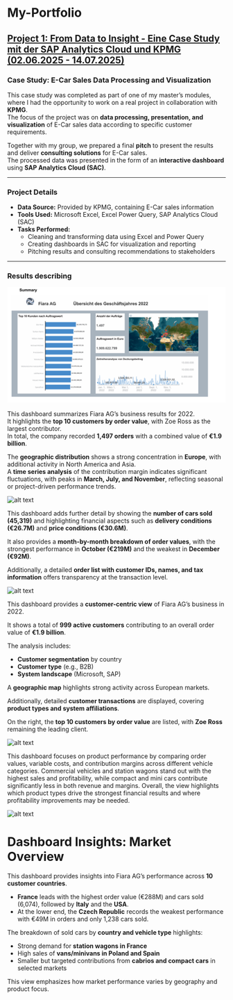 # My-Portfolio

## [Project 1: From Data to Insight - Eine Case Study mit der SAP Analytics Cloud und KPMG (02.06.2025 - 14.07.2025)](https://github.com/DucTung269/KPMG-Casestudy)

### Case Study: E-Car Sales Data Processing and Visualization

This case study was completed as part of one of my master’s modules, where I had the opportunity to work on a real project in collaboration with **KPMG**.  
The focus of the project was on **data processing, presentation, and visualization** of E-Car sales data according to specific customer requirements.  

Together with my group, we prepared a final **pitch** to present the results and deliver **consulting solutions** for E-Car sales.  
The processed data was presented in the form of an **interactive dashboard** using **SAP Analytics Cloud (SAC)**.  

---

### Project Details

- **Data Source:** Provided by KPMG, containing E-Car sales information  
- **Tools Used:** Microsoft Excel, Excel Power Query, SAP Analytics Cloud (SAC)  
- **Tasks Performed:**  
  - Cleaning and transforming data using Excel and Power Query  
  - Creating dashboards in SAC for visualization and reporting  
  - Pitching results and consulting recommendations to stakeholders

---
 
### Results describing

![alt text](https://github.com/DucTung269/My-Portfolio/blob/5814e5d45b1d2741613d10e63bb8b7e83d0b0d9c/Images/KPMG%20Summery%201.png)

This dashboard summarizes Fiara AG’s business results for 2022.  
It highlights the **top 10 customers by order value**, with Zoe Ross as the largest contributor.  
In total, the company recorded **1,497 orders** with a combined value of **€1.9 billion**.  

The **geographic distribution** shows a strong concentration in **Europe**, with additional activity in North America and Asia.  
A **time series analysis** of the contribution margin indicates significant fluctuations, with peaks in **March, July, and November**, reflecting seasonal or project-driven performance trends.  

![alt text](https://github.com/DucTung269/My-Portfolio/blob/0cb049937d3da40f89152d67cfb19bc9dda3a5b2/Images/KPMG%20Auftragswert%C3%BCbersicht%202.png)

This dashboard adds further detail by showing the **number of cars sold (45,319)** and highlighting financial aspects such as **delivery conditions (€26.7M)** and **price conditions (€30.6M)**.  

It also provides a **month-by-month breakdown of order values**, with the strongest performance in **October (€219M)** and the weakest in **December (€92M)**.  

Additionally, a detailed **order list with customer IDs, names, and tax information** offers transparency at the transaction level.  

![alt text](https://github.com/DucTung269/My-Portfolio/blob/abe85effbbd04bb7abf6e7281ee0cc2ca7e5d9fa/Images/KPMG%20Kunden%C3%BCbersicht%203%20.png)

This dashboard provides a **customer-centric view** of Fiara AG’s business in 2022.  

It shows a total of **999 active customers** contributing to an overall order value of **€1.9 billion**.  

The analysis includes:  
- **Customer segmentation** by country  
- **Customer type** (e.g., B2B)  
- **System landscape** (Microsoft, SAP)  

A **geographic map** highlights strong activity across European markets.  

Additionally, detailed **customer transactions** are displayed, covering **product types and system affiliations**.  

On the right, the **top 10 customers by order value** are listed, with **Zoe Ross** remaining the leading client.  

![alt text](https://github.com/DucTung269/My-Portfolio/blob/abe85effbbd04bb7abf6e7281ee0cc2ca7e5d9fa/Images/KPMG%20Produkt%C3%BCbersicht%204.png)

This dashboard focuses on product performance by comparing order values, variable costs, and contribution margins across different vehicle categories. Commercial vehicles and station wagons stand out with the highest sales and profitability, while compact and mini cars contribute significantly less in both revenue and margins. Overall, the view highlights which product types drive the strongest financial results and where profitability improvements may be needed.

![alt text](https://github.com/DucTung269/My-Portfolio/blob/79c7db56c473e03548fcb0ee33629357d3089563/Images/KPMG%20Markt%C3%BCbersicht%205.png)

# Dashboard Insights: Market Overview

This dashboard provides insights into Fiara AG’s performance across **10 customer countries**.  

- **France** leads with the highest order value (€288M) and cars sold (6,074), followed by **Italy** and the **USA**.  
- At the lower end, the **Czech Republic** records the weakest performance with €49M in orders and only 1,238 cars sold.  

The breakdown of sold cars by **country and vehicle type** highlights:  
- Strong demand for **station wagons in France**  
- High sales of **vans/minivans in Poland and Spain**  
- Smaller but targeted contributions from **cabrios and compact cars** in selected markets  

This view emphasizes how market performance varies by geography and product focus.  

